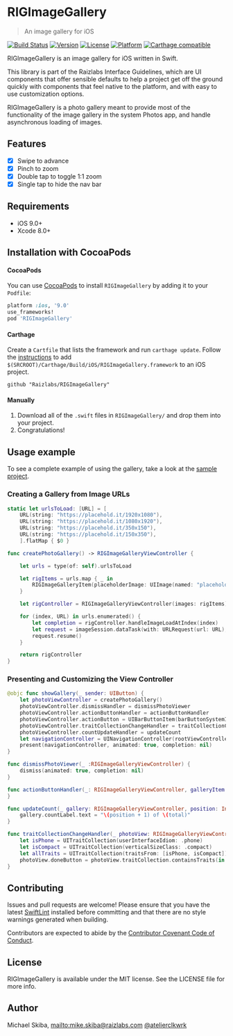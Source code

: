 # RIGImageGallery
> An image gallery for iOS

[![Build Status](https://travis-ci.org/Raizlabs/RIGImageGallery.svg?branch=develop)](https://travis-ci.org/Raizlabs/RIGImageGallery)
[![Version](https://img.shields.io/cocoapods/v/RIGImageGallery.svg?style=flat)](http://cocoapods.org/pods/RIGImageGallery)
[![License](https://img.shields.io/cocoapods/l/RIGImageGallery.svg?style=flat)](http://cocoapods.org/pods/RIGImageGallery)
[![Platform](https://img.shields.io/cocoapods/p/RIGImageGallery.svg?style=flat)](http://cocoapods.org/pods/RIGImageGallery)
[![Carthage compatible](https://img.shields.io/badge/Carthage-compatible-4BC51D.svg?style=flat)](https://github.com/Carthage/Carthage)

RIGImageGallery is an image gallery for iOS written in Swift.

This library is part of the Raizlabs Interface Guidelines, which are  UI components that offer sensible defaults to help a project get off the ground quickly with components that feel native to the platform, and with easy to use customization options.

RIGImageGallery is a photo gallery meant to provide most of the functionality of the image gallery in the system Photos app, and handle asynchronous loading of images.

## Features

- [x] Swipe to advance
- [x] Pinch to zoom
- [x] Double tap to toggle 1:1 zoom
- [x] Single tap to hide the nav bar

## Requirements

- iOS 9.0+
- Xcode 8.0+

## Installation with CocoaPods

#### CocoaPods
You can use [CocoaPods](http://cocoapods.org) to install `RIGImageGallery` by adding it to your `Podfile`:

```ruby
platform :ios, '9.0'
use_frameworks!
pod 'RIGImageGallery'
```

#### Carthage
Create a `Cartfile` that lists the framework and run `carthage update`. Follow the [instructions](https://github.com/Carthage/Carthage#if-youre-building-for-ios) to add `$(SRCROOT)/Carthage/Build/iOS/RIGImageGallery.framework` to an iOS project.

```ogdl
github "Raizlabs/RIGImageGallery"
```

#### Manually
1. Download all of the `.swift` files in `RIGImageGallery/` and drop them into your project.  
2. Congratulations!  

## Usage example

To see a complete example of using the gallery, take a look at the [sample project](https://github.com/Raizlabs/RIGImageGallery/blob/develop/RIGImageGalleryDemo/View%20Controller/ViewController.swift).

### Creating a Gallery from Image URLs
```swift
static let urlsToLoad: [URL] = [
    URL(string: "https://placehold.it/1920x1080"),
    URL(string: "https://placehold.it/1080x1920"),
    URL(string: "https://placehold.it/350x150"),
    URL(string: "https://placehold.it/150x350"),
    ].flatMap { $0 }

func createPhotoGallery() -> RIGImageGalleryViewController {

    let urls = type(of: self).urlsToLoad

    let rigItems = urls.map { _ in
        RIGImageGalleryItem(placeholderImage: UIImage(named: "placeholder") ?? UIImage())
    }

    let rigController = RIGImageGalleryViewController(images: rigItems)

    for (index, URL) in urls.enumerated() {
        let completion = rigController.handleImageLoadAtIndex(index)
        let request = imageSession.dataTask(with: URLRequest(url: URL), completionHandler: completion)
        request.resume()
    }

    return rigController
}
```

### Presenting and Customizing the View Controller
```swift
@objc func showGallery(_ sender: UIButton) {
    let photoViewController = createPhotoGallery()
    photoViewController.dismissHandler = dismissPhotoViewer
    photoViewController.actionButtonHandler = actionButtonHandler
    photoViewController.actionButton = UIBarButtonItem(barButtonSystemItem: .action, target: nil, action: nil)
    photoViewController.traitCollectionChangeHandler = traitCollectionChangeHandler
    photoViewController.countUpdateHandler = updateCount
    let navigationController = UINavigationController(rootViewController: photoViewController)
    present(navigationController, animated: true, completion: nil)
}

func dismissPhotoViewer(_ :RIGImageGalleryViewController) {
    dismiss(animated: true, completion: nil)
}

func actionButtonHandler(_: RIGImageGalleryViewController, galleryItem: RIGImageGalleryItem) {
}

func updateCount(_ gallery: RIGImageGalleryViewController, position: Int, total: Int) {
    gallery.countLabel.text = "\(position + 1) of \(total)"
}

func traitCollectionChangeHandler(_ photoView: RIGImageGalleryViewController) {
    let isPhone = UITraitCollection(userInterfaceIdiom: .phone)
    let isCompact = UITraitCollection(verticalSizeClass: .compact)
    let allTraits = UITraitCollection(traitsFrom: [isPhone, isCompact])
    photoView.doneButton = photoView.traitCollection.containsTraits(in: allTraits) ? nil : UIBarButtonItem(barButtonSystemItem: .done, target: nil, action: nil)
}
```

## Contributing

Issues and pull requests are welcome! Please ensure that you have the latest [SwiftLint](https://github.com/realm/SwiftLint) installed before committing and that there are no style warnings generated when building.

Contributors are expected to abide by the [Contributor Covenant Code of Conduct](https://github.com/Raizlabs/RIGImageGallery/blob/develop/CONTRIBUTING.md).

## License

RIGImageGallery is available under the MIT license. See the LICENSE file for more info.

## Author

Michael Skiba, <mailto:mike.skiba@raizlabs.com> [@atelierclkwrk](https://twitter.com/atelierclkwrk)
